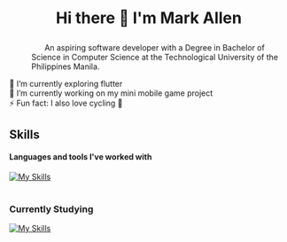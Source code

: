 # <p align="center">Hi there 👋 I'm Mark Allen</p>

 <dl>
   <dd>&nbsp; &nbsp; &nbsp; An aspiring software developer with a Degree in Bachelor of Science in Computer Science at the Technological University of the Philippines Manila.</dd>
 </dl>

🌱 I’m currently exploring flutter<br>
🔭 I’m currently working on my mini mobile game project<br>
⚡ Fun fact: I also love cycling 👀<br>

## Skills
#### Languages and tools I've worked with
[![My Skills](https://skillicons.dev/icons?i=html,css,js,mysql,php,c,cpp,py,vue,flutter,git,arduino,raspberrypi&perline=5)](https://skillicons.dev)
<br><br>
### Currently Studying
[![My Skills](https://skillicons.dev/icons?i=flutter,firebase,github)](https://skillicons.dev)
<!--
**MakuAren/MakuAren** is a ✨ _special_ ✨ repository because its `README.md` (this file) appears on your GitHub profile.

Here are some ideas to get you started:

- 🔭 I’m currently working on ...
- 🌱 I’m currently learning ...
- 👯 I’m looking to collaborate on ...
- 🤔 I’m looking for help with ...
- 💬 Ask me about ...
- 📫 How to reach me: ...
- 😄 Pronouns: ...
- ⚡ Fun fact: ...
-->
